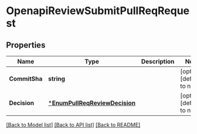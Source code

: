 # OpenapiReviewSubmitPullReqRequest

## Properties
Name | Type | Description | Notes
------------ | ------------- | ------------- | -------------
**CommitSha** | **string** |  | [optional] [default to null]
**Decision** | [***EnumPullReqReviewDecision**](EnumPullReqReviewDecision.md) |  | [optional] [default to null]

[[Back to Model list]](../README.md#documentation-for-models) [[Back to API list]](../README.md#documentation-for-api-endpoints) [[Back to README]](../README.md)

